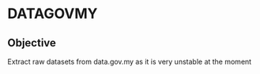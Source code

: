 # DATAGOVMY

## Objective

Extract raw datasets from data.gov.my as it is very unstable at the moment
